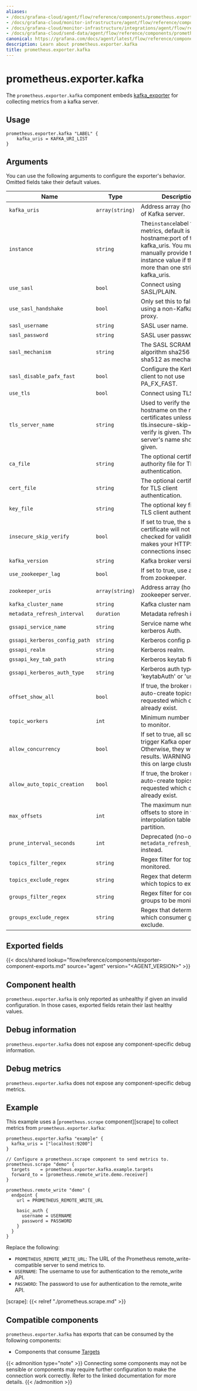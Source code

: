 ```yaml
---
aliases:
- /docs/grafana-cloud/agent/flow/reference/components/prometheus.exporter.kafka/
- /docs/grafana-cloud/monitor-infrastructure/agent/flow/reference/components/prometheus.exporter.kafka/
- /docs/grafana-cloud/monitor-infrastructure/integrations/agent/flow/reference/components/prometheus.exporter.kafka/
- /docs/grafana-cloud/send-data/agent/flow/reference/components/prometheus.exporter.kafka/
canonical: https://grafana.com/docs/agent/latest/flow/reference/components/prometheus.exporter.kafka/
description: Learn about prometheus.exporter.kafka
title: prometheus.exporter.kafka
---
```


# prometheus.exporter.kafka

The `prometheus.exporter.kafka` component embeds
[kafka_exporter](https://github.com/grafana/kafka_exporter) for collecting metrics from a kafka server.

## Usage

```river
prometheus.exporter.kafka "LABEL" {
    kafka_uris = KAFKA_URI_LIST
}
```

## Arguments

You can use the following arguments to configure the exporter's behavior.
Omitted fields take their default values.

| Name                          | Type            | Description                                                                                                                                                                        | Default | Required |
| ----------------------------- | --------------- | ---------------------------------------------------------------------------------------------------------------------------------------------------------------------------------- | ------- | -------- |
| `kafka_uris`                  | `array(string)` | Address array (host:port) of Kafka server.                                                                                                                                         |         | yes      |
| `instance`                    | `string`        | The`instance`label for metrics, default is the hostname:port of the first kafka_uris. You must manually provide the instance value if there is more than one string in kafka_uris. |         | no       |
| `use_sasl`                    | `bool`          | Connect using SASL/PLAIN.                                                                                                                                                          |         | no       |
| `use_sasl_handshake`          | `bool`          | Only set this to false if using a non-Kafka SASL proxy.                                                                                                                            | `true`  | no       |
| `sasl_username`               | `string`        | SASL user name.                                                                                                                                                                    |         | no       |
| `sasl_password`               | `string`        | SASL user password.                                                                                                                                                                |         | no       |
| `sasl_mechanism`              | `string`        | The SASL SCRAM SHA algorithm sha256 or sha512 as mechanism.                                                                                                                        |         | no       |
| `sasl_disable_pafx_fast`      | `bool`          | Configure the Kerberos client to not use PA_FX_FAST.                                                                                                                               |         | no       |
| `use_tls`                     | `bool`          | Connect using TLS.                                                                                                                                                                 |         | no       |
| `tls_server_name`             | `string`        | Used to verify the hostname on the returned certificates unless tls.insecure-skip-tls-verify is given. The kafka server's name should be given.                                    |         | no       |
| `ca_file`                     | `string`        | The optional certificate authority file for TLS client authentication.                                                                                                             |         | no       |
| `cert_file`                   | `string`        | The optional certificate file for TLS client authentication.                                                                                                                       |         | no       |
| `key_file`                    | `string`        | The optional key file for TLS client authentication.                                                                                                                               |         | no       |
| `insecure_skip_verify`        | `bool`          | If set to true, the server's certificate will not be checked for validity. This makes your HTTPS connections insecure.                                                             |         | no       |
| `kafka_version`               | `string`        | Kafka broker version.                                                                                                                                                              | `2.0.0` | no       |
| `use_zookeeper_lag`           | `bool`          | If set to true, use a group from zookeeper.                                                                                                                                        |         | no       |
| `zookeeper_uris`              | `array(string)` | Address array (hosts) of zookeeper server.                                                                                                                                         |         | no       |
| `kafka_cluster_name`          | `string`        | Kafka cluster name.                                                                                                                                                                |         | no       |
| `metadata_refresh_interval`   | `duration`      | Metadata refresh interval.                                                                                                                                                         | `1m`    | no       |
| `gssapi_service_name`         | `string`        | Service name when using kerberos Auth.                                                                                                                                             |         | no       |
| `gssapi_kerberos_config_path` | `string`        | Kerberos config path.                                                                                                                                                              |         | no       |
| `gssapi_realm`                | `string`        | Kerberos realm.                                                                                                                                                                    |         | no       |
| `gssapi_key_tab_path`         | `string`        | Kerberos keytab file path.                                                                                                                                                         |         | no       |
| `gssapi_kerberos_auth_type`   | `string`        | Kerberos auth type. Either 'keytabAuth' or 'userAuth'.                                                                                                                             |         | no       |
| `offset_show_all`             | `bool`          | If true, the broker may auto-create topics that we requested which do not already exist.                                                                                           | `true`  | no       |
| `topic_workers`               | `int`           | Minimum number of topics to monitor.                                                                                                                                               | `100`   | no       |
| `allow_concurrency`           | `bool`          | If set to true, all scrapes trigger Kafka operations. Otherwise, they will share results. WARNING: Disable this on large clusters.                                                 | `true`  | no       |
| `allow_auto_topic_creation`   | `bool`          | If true, the broker may auto-create topics that we requested which do not already exist.                                                                                           |         | no       |
| `max_offsets`                 | `int`           | The maximum number of offsets to store in the interpolation table for a partition.                                                                                                 | `1000`  | no       |
| `prune_interval_seconds`      | `int`           | Deprecated (no-op), use `metadata_refresh_interval` instead.                                                                                                                      | `30`    | no       |
| `topics_filter_regex`         | `string`        | Regex filter for topics to be monitored.                                                                                                                                           | `.*`    | no       |
| `topics_exclude_regex`        | `string`        | Regex that determines which topics to exclude.                                                                                                                                     | `^$`    | no       |
| `groups_filter_regex`         | `string`        | Regex filter for consumer groups to be monitored.                                                                                                                                  | `.*`    | no       |
| `groups_exclude_regex`        | `string`        | Regex that determines which consumer groups to exclude.                                                                                                                            | `^$`    | no       |

## Exported fields

{{< docs/shared lookup="flow/reference/components/exporter-component-exports.md" source="agent" version="<AGENT_VERSION>" >}}

## Component health

`prometheus.exporter.kafka` is only reported as unhealthy if given
an invalid configuration. In those cases, exported fields retain their last
healthy values.

## Debug information

`prometheus.exporter.kafka` does not expose any component-specific
debug information.

## Debug metrics

`prometheus.exporter.kafka` does not expose any component-specific
debug metrics.

## Example

This example uses a [`prometheus.scrape` component][scrape] to collect metrics
from `prometheus.exporter.kafka`:

```river
prometheus.exporter.kafka "example" {
  kafka_uris = ["localhost:9200"]
}

// Configure a prometheus.scrape component to send metrics to.
prometheus.scrape "demo" {
  targets    = prometheus.exporter.kafka.example.targets
  forward_to = [prometheus.remote_write.demo.receiver]
}

prometheus.remote_write "demo" {
  endpoint {
    url = PROMETHEUS_REMOTE_WRITE_URL

    basic_auth {
      username = USERNAME
      password = PASSWORD
    }
  }
}
```

Replace the following:

- `PROMETHEUS_REMOTE_WRITE_URL`: The URL of the Prometheus remote_write-compatible server to send metrics to.
- `USERNAME`: The username to use for authentication to the remote_write API.
- `PASSWORD`: The password to use for authentication to the remote_write API.

[scrape]: {{< relref "./prometheus.scrape.md" >}}

<!-- START GENERATED COMPATIBLE COMPONENTS -->

## Compatible components

`prometheus.exporter.kafka` has exports that can be consumed by the following components:

- Components that consume [Targets](../../compatibility/#targets-consumers)

{{< admonition type="note" >}}
Connecting some components may not be sensible or components may require further configuration to make the connection work correctly.
Refer to the linked documentation for more details.
{{< /admonition >}}

<!-- END GENERATED COMPATIBLE COMPONENTS -->

